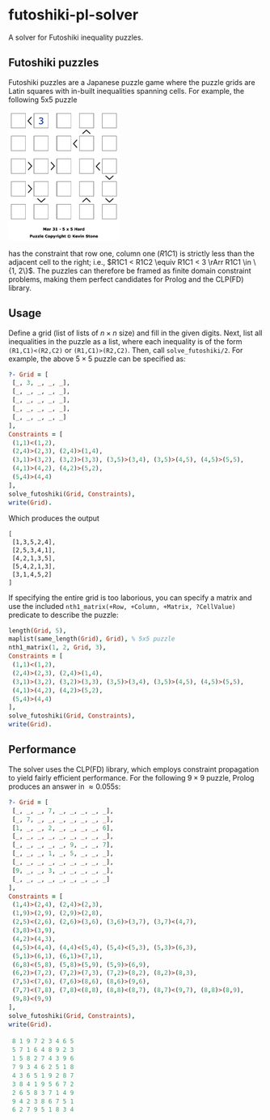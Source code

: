 # futoshiki-pl-solver
A solver for Futoshiki inequality puzzles.

## Futoshiki puzzles

Futoshiki puzzles are a Japanese puzzle game where the puzzle grids are Latin squares with in-built inequalities spanning cells. For example, the following 5x5 puzzle

<img src="img/5x5.png" alt="A 5x5 Futoshiki puzzle" style="zoom:25%;" />

has the constraint that row one, column one ($R1C1$) is strictly less than the adjacent cell to the right; i.e., $R1C1 < R1C2 \equiv R1C1 < 3 \rArr R1C1 \in \{1, 2\}$. The puzzles can therefore be framed as finite domain constraint problems, making them perfect candidates for Prolog and the CLP(FD) library.

## Usage

Define a grid (list of lists of $n\times n$ size) and fill in the given digits. Next, list all inequalities in the puzzle as a list, where each inequality is of the form `(R1,C1)<(R2,C2)` or `(R1,C1)>(R2,C2)`. Then, call `solve_futoshiki/2`. For example, the above $5\times5$ puzzle can be specified as:

```prolog
?- Grid = [
 [_, 3, _, _, _],
 [_, _, _, _, _],
 [_, _, _, _, _],
 [_, _, _, _, _],
 [_, _, _, _, _]
],
Constraints = [
 (1,1)<(1,2),
 (2,4)>(2,3), (2,4)>(1,4),
 (3,1)>(3,2), (3,2)>(3,3), (3,5)>(3,4), (3,5)>(4,5), (4,5)>(5,5),
 (4,1)>(4,2), (4,2)>(5,2),
 (5,4)>(4,4)
],
solve_futoshiki(Grid, Constraints),
write(Grid).
```

Which produces the output

```
[
 [1,3,5,2,4],
 [2,5,3,4,1],
 [4,2,1,3,5],
 [5,4,2,1,3],
 [3,1,4,5,2]
]
```

If specifying the entire grid is too laborious, you can specify a matrix and use the included `nth1_matrix(+Row, +Column, +Matrix, ?CellValue)` predicate to describe the puzzle:

```prolog
length(Grid, 5),
maplist(same_length(Grid), Grid), % 5x5 puzzle
nth1_matrix(1, 2, Grid, 3),
Constraints = [
 (1,1)<(1,2),
 (2,4)>(2,3), (2,4)>(1,4),
 (3,1)>(3,2), (3,2)>(3,3), (3,5)>(3,4), (3,5)>(4,5), (4,5)>(5,5),
 (4,1)>(4,2), (4,2)>(5,2),
 (5,4)>(4,4)
],
solve_futoshiki(Grid, Constraints),
write(Grid).
```

## Performance

The solver uses the CLP(FD) library, which employs constraint propagation to yield fairly efficient performance. For the following $9\times9$ puzzle, Prolog produces an answer in $\approx 0.055 \text{s}$:

```prolog
?- Grid = [
 [_, _, _, 7, _, _, _, _, _],
 [_, 7, _, _, _, _, _, _, _],
 [1, _, _, 2, _, _, _, _, 6],
 [_, _, _, _, _, _, _, _, _],
 [_, _, _, _, _, 9, _, _, 7],
 [_, _, _, 1, _, 5, _, _, _],
 [_, _, _, _, _, _, _, _, _],
 [9, _, _, 3, _, _, _, _, _],
 [_, _, _, _, _, _, _, _, _]
],
Constraints = [
 (1,4)>(2,4), (2,4)>(2,3),
 (1,9)>(2,9), (2,9)>(2,8),
 (2,5)<(2,6), (2,6)>(3,6), (3,6)>(3,7), (3,7)<(4,7),
 (3,8)>(3,9),
 (4,2)>(4,3),
 (4,5)>(4,4), (4,4)<(5,4), (5,4)<(5,3), (5,3)>(6,3),
 (5,1)>(6,1), (6,1)>(7,1),
 (6,8)<(5,8), (5,8)>(5,9), (5,9)>(6,9),
 (6,2)>(7,2), (7,2)>(7,3), (7,2)>(8,2), (8,2)>(8,3),
 (7,5)<(7,6), (7,6)>(8,6), (8,6)>(9,6),
 (7,7)<(7,8), (7,8)<(8,8), (8,8)<(8,7), (8,7)<(9,7), (8,8)>(8,9),
 (9,8)<(9,9)
],
solve_futoshiki(Grid, Constraints),
write(Grid).

 8 1 9 7 2 3 4 6 5
 5 7 1 6 4 8 9 2 3
 1 5 8 2 7 4 3 9 6
 7 9 3 4 6 2 5 1 8
 4 3 6 5 1 9 2 8 7
 3 8 4 1 9 5 6 7 2
 2 6 5 8 3 7 1 4 9
 9 4 2 3 8 6 7 5 1
 6 2 7 9 5 1 8 3 4
```
